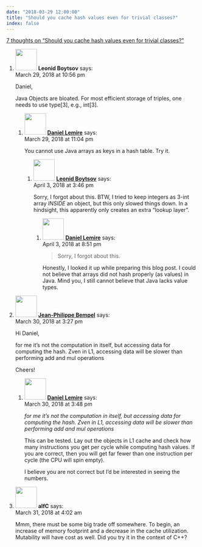 ```yaml
---
date: "2018-03-29 12:00:00"
title: "Should you cache hash values even for trivial classes?"
index: false
---
```


[7 thoughts on &ldquo;Should you cache hash values even for trivial classes?&rdquo;](/lemire/blog/2018/03-29-should-you-cache-hash-values-even-for-trivial-classes)

<ol class="comment-list">
<li id="comment-299595" class="comment even thread-even depth-1 parent">
<div class="comment-author vcard">
<img alt src="https://secure.gravatar.com/avatar/cdbd04afdb5401d1cbbd390416f3c1e3?s=56&#038;d=mm&#038;r=g" srcset="https://secure.gravatar.com/avatar/cdbd04afdb5401d1cbbd390416f3c1e3?s=112&#038;d=mm&#038;r=g 2x" class="avatar avatar-56 photo" height="56" width="56" decoding="async" /> <b class="fn">Leonid Boytsov</b> <span class="says">says:</span> </div>
<div class="comment-metadata"><time datetime="2018-03-29T22:56:30+00:00">March 29, 2018 at 10:56 pm</time></a> </div>
<div class="comment-content">
<p>Daniel,</p>
<p>Java Objects are bloated. For most efficient storage of triples, one needs to use type[3], e.g., int[3].</p>
</div>
<ol class="children">
<li id="comment-299596" class="comment byuser comment-author-lemire bypostauthor odd alt depth-2 parent">
<div class="comment-author vcard">
<img alt src="https://secure.gravatar.com/avatar/2ca999bef9535950f5b84281a4dab006?s=56&#038;d=mm&#038;r=g" srcset="https://secure.gravatar.com/avatar/2ca999bef9535950f5b84281a4dab006?s=112&#038;d=mm&#038;r=g 2x" class="avatar avatar-56 photo" height="56" width="56" decoding="async" /> <b class="fn"><a href="https://lemire.me/en/" class="url" rel="ugc">Daniel Lemire</a></b> <span class="says">says:</span> </div>
<div class="comment-metadata"><time datetime="2018-03-29T23:04:14+00:00">March 29, 2018 at 11:04 pm</time></a> </div>
<div class="comment-content">
<p>You cannot use Java arrays as keys in a hash table. Try it.</p>
</div>
<ol class="children">
<li id="comment-299864" class="comment even depth-3 parent">
<div class="comment-author vcard">
<img alt src="https://secure.gravatar.com/avatar/cdbd04afdb5401d1cbbd390416f3c1e3?s=56&#038;d=mm&#038;r=g" srcset="https://secure.gravatar.com/avatar/cdbd04afdb5401d1cbbd390416f3c1e3?s=112&#038;d=mm&#038;r=g 2x" class="avatar avatar-56 photo" height="56" width="56" loading="lazy" decoding="async" /> <b class="fn"><a href="http://boytsov.info" class="url" rel="ugc external nofollow">Leonid Boytsov</a></b> <span class="says">says:</span> </div>
<div class="comment-metadata"><time datetime="2018-04-03T15:46:19+00:00">April 3, 2018 at 3:46 pm</time></a> </div>
<div class="comment-content">
<p>Sorry, I forgot about this. BTW, I tried to keep integers as 3-int array <em>INSIDE</em> an object, but this only slowed things down. In a hindsight, this apparently only creates an extra &ldquo;lookup layer&rdquo;.</p>
</div>
<ol class="children">
<li id="comment-299880" class="comment byuser comment-author-lemire bypostauthor odd alt depth-4">
<div class="comment-author vcard">
<img alt src="https://secure.gravatar.com/avatar/2ca999bef9535950f5b84281a4dab006?s=56&#038;d=mm&#038;r=g" srcset="https://secure.gravatar.com/avatar/2ca999bef9535950f5b84281a4dab006?s=112&#038;d=mm&#038;r=g 2x" class="avatar avatar-56 photo" height="56" width="56" loading="lazy" decoding="async" /> <b class="fn"><a href="https://lemire.me/en/" class="url" rel="ugc">Daniel Lemire</a></b> <span class="says">says:</span> </div>
<div class="comment-metadata"><time datetime="2018-04-03T20:51:02+00:00">April 3, 2018 at 8:51 pm</time></a> </div>
<div class="comment-content">
<blockquote>
<p>Sorry, I forgot about this.</p>
</blockquote>
<p>Honestly, I looked it up while preparing this blog post. I could not believe that arrays did not hash properly (as values) in Java. Mind you, I still cannot believe that Java lacks value types.</p>
</div>
</li>
</ol>
</li>
</ol>
</li>
</ol>
</li>
<li id="comment-299648" class="comment even thread-odd thread-alt depth-1 parent">
<div class="comment-author vcard">
<img alt src="https://secure.gravatar.com/avatar/19ead13ca86ff69e17b7187edc192480?s=56&#038;d=mm&#038;r=g" srcset="https://secure.gravatar.com/avatar/19ead13ca86ff69e17b7187edc192480?s=112&#038;d=mm&#038;r=g 2x" class="avatar avatar-56 photo" height="56" width="56" loading="lazy" decoding="async" /> <b class="fn"><a href="https://jpbempel.blogspot.com" class="url" rel="ugc external nofollow">Jean-Philippe Bempel</a></b> <span class="says">says:</span> </div>
<div class="comment-metadata"><time datetime="2018-03-30T15:27:22+00:00">March 30, 2018 at 3:27 pm</time></a> </div>
<div class="comment-content">
<p>Hi Daniel,</p>
<p>for me it&rsquo;s not the computation in itself, but accessing data for computing the hash. Zven in L1, accessing data will be slower than performing add and mul operations</p>
<p>Cheers!</p>
</div>
<ol class="children">
<li id="comment-299649" class="comment byuser comment-author-lemire bypostauthor odd alt depth-2">
<div class="comment-author vcard">
<img alt src="https://secure.gravatar.com/avatar/2ca999bef9535950f5b84281a4dab006?s=56&#038;d=mm&#038;r=g" srcset="https://secure.gravatar.com/avatar/2ca999bef9535950f5b84281a4dab006?s=112&#038;d=mm&#038;r=g 2x" class="avatar avatar-56 photo" height="56" width="56" loading="lazy" decoding="async" /> <b class="fn"><a href="https://lemire.me/en/" class="url" rel="ugc">Daniel Lemire</a></b> <span class="says">says:</span> </div>
<div class="comment-metadata"><time datetime="2018-03-30T15:48:18+00:00">March 30, 2018 at 3:48 pm</time></a> </div>
<div class="comment-content">
<p><em>for me it&rsquo;s not the computation in itself, but accessing data for computing the hash. Zven in L1, accessing data will be slower than performing add and mul operations</em></p>
<p>This can be tested. Lay out the objects in L1 cache and check how many instructions you get per cycle while computing hash values. If you are correct, then you will get far fewer than one instruction per cycle (the CPU will spin empty).</p>
<p>I believe you are not correct but I&rsquo;d be interested in seeing the numbers.</p>
</div>
</li>
</ol>
</li>
<li id="comment-299692" class="comment even thread-even depth-1">
<div class="comment-author vcard">
<img alt src="https://secure.gravatar.com/avatar/dbc60362bf2df08202ff198e00085a5c?s=56&#038;d=mm&#038;r=g" srcset="https://secure.gravatar.com/avatar/dbc60362bf2df08202ff198e00085a5c?s=112&#038;d=mm&#038;r=g 2x" class="avatar avatar-56 photo" height="56" width="56" loading="lazy" decoding="async" /> <b class="fn">alfC</b> <span class="says">says:</span> </div>
<div class="comment-metadata"><time datetime="2018-03-31T04:02:15+00:00">March 31, 2018 at 4:02 am</time></a> </div>
<div class="comment-content">
<p>Mmm, there must be some big trade off somewhere. To begin, an increase of memory footprint and a decrease in the cache utilization. Mutability will have cost as well. Did you try it in the context of C++?</p>
</div>
</li>
</ol>
